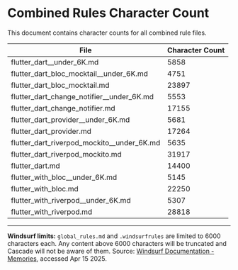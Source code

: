 # Combined Rules Character Count

This document contains character counts for all combined rule files.

| File | Character Count |
|------|----------------|
| flutter_dart__under_6K.md |     5858 |
| flutter_dart_bloc_mocktail__under_6K.md |     4751 |
| flutter_dart_bloc_mocktail.md |    23897 |
| flutter_dart_change_notifier__under_6K.md |     5553 |
| flutter_dart_change_notifier.md |    17155 |
| flutter_dart_provider__under_6K.md |     5681 |
| flutter_dart_provider.md |    17264 |
| flutter_dart_riverpod_mockito__under_6K.md |     5635 |
| flutter_dart_riverpod_mockito.md |    31917 |
| flutter_dart.md |    14400 |
| flutter_with_bloc__under_6K.md |     5145 |
| flutter_with_bloc.md |    22250 |
| flutter_with_riverpod__under_6K.md |     5307 |
| flutter_with_riverpod.md |    28818 |

---

**Windsurf limits:** `global_rules.md` and `.windsurfrules` are limited to 6000 characters each. Any content above 6000 characters will be truncated and Cascade will not be aware of them.
Source: [Windsurf Documentation - Memories](https://docs.windsurf.com/windsurf/memories), accessed Apr 15 2025.
